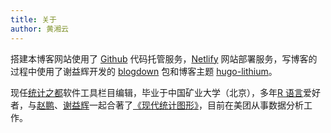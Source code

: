 ```yaml
---
title: 关于
author: 黄湘云
---
```



搭建本博客网站使用了 [Github](https://github.com/) 代码托管服务，[Netlify](https://www.netlify.com/) 网站部署服务，写博客的过程中使用了谢益辉开发的 [blogdown](https://github.com/rstudio/blogdown) 包和博客主题 [hugo-lithium](https://github.com/yihui/hugo-lithium)。

现任[统计之都](https://cosx.org/)软件工具栏目编辑，毕业于中国矿业大学（北京），多年[R 语言](https://cran.r-project.org/)爱好者，与[赵鹏](https://pzhao.org/zh)、[谢益辉](https://yihui.org/)一起合著了[《现代统计图形》](https://msg2020.pzhao.org/)，目前在美团从事数据分析工作。
